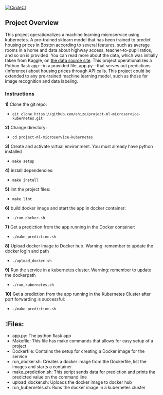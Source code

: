 [![CircleCI](https://dl.circleci.com/status-badge/img/gh/ehizo/project-ml-microservice-kubernetes/tree/master.svg?style=svg)](https://dl.circleci.com/status-badge/redirect/gh/ehizo/project-ml-microservice-kubernetes/tree/master)

## Project Overview
This project operationalizes a machine learning microservice using kubernetes. 
A pre-trained sklearn model that has been trained to predict housing prices in Boston according to several features, such as average rooms in a home and data about highway access, teacher-to-pupil ratios, and so on is provided. You can read more about the data, which was initially taken from Kaggle, on [the data source site](https://www.kaggle.com/c/boston-housing). This project operationalizes a Python flask app—in a provided file, app.py—that serves out predictions (inference) about housing prices through API calls. This project could be extended to any pre-trained machine learning model, such as those for image recognition and data labeling.

### Instructions

**1)** Clone the git repo:

- `git clone https://github.com/ehizo/project-ml-microservice-kubernetes.git`

**2)** Change directory:

- `cd project-ml-microservice-kubernetes`

**3)** Create and activate virtual environment. You must already have python installed

- `make setup`

**4)** install dependencies:

- `make install`

**5)** lint the project files:

- `make lint`

**6)** build docker image and start the app in docker container:

- `./run_docker.sh `

**7)** Get a prediction from the app running in the Docker container:

- `./make_prediction.sh `

**8)** Upload docker image to Docker hub. Warning: remember to update the docker login and path

- `./upload_docker.sh `

**9)** Run the service in a kubernetes cluster. Warning: remember to update the dockerpath

- `./run_kubernetes.sh `

**10)** Get a prediction from the app running in the Kubernetes Cluster after port forwarding is successful:

- `./make_prediction.sh `


## :Files:

* app.py: The python flask app
* Makefile: This file has make commands that allows for easy setup of a project
* Dockerfile: Contains the setup for creating a Docker image for the service
* run_docker.sh: Creates a docker image from the Dockerfile, list the images and starts a container
* make_prediction.sh: This script sends data for prediction and prints the predicted value on the command line
* upload_docker.sh: Uploads the docker image to docker hub
* run_kubernetes.sh: Runs the docker image in a kubernetes cluster
